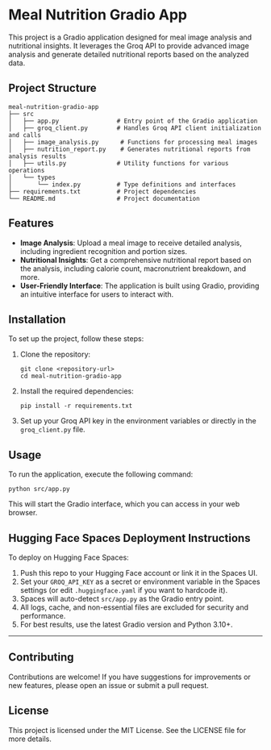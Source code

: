 # Meal Nutrition Gradio App

This project is a Gradio application designed for meal image analysis and nutritional insights. It leverages the Groq API to provide advanced image analysis and generate detailed nutritional reports based on the analyzed data.

## Project Structure

```
meal-nutrition-gradio-app
├── src
│   ├── app.py                # Entry point of the Gradio application
│   ├── groq_client.py        # Handles Groq API client initialization and calls
│   ├── image_analysis.py      # Functions for processing meal images
│   ├── nutrition_report.py    # Generates nutritional reports from analysis results
│   ├── utils.py              # Utility functions for various operations
│   └── types
│       └── index.py          # Type definitions and interfaces
├── requirements.txt          # Project dependencies
└── README.md                 # Project documentation
```

## Features

- **Image Analysis**: Upload a meal image to receive detailed analysis, including ingredient recognition and portion sizes.
- **Nutritional Insights**: Get a comprehensive nutritional report based on the analysis, including calorie count, macronutrient breakdown, and more.
- **User-Friendly Interface**: The application is built using Gradio, providing an intuitive interface for users to interact with.

## Installation

To set up the project, follow these steps:

1. Clone the repository:
   ```
   git clone <repository-url>
   cd meal-nutrition-gradio-app
   ```

2. Install the required dependencies:
   ```
   pip install -r requirements.txt
   ```

3. Set up your Groq API key in the environment variables or directly in the `groq_client.py` file.

## Usage

To run the application, execute the following command:

```
python src/app.py
```

This will start the Gradio interface, which you can access in your web browser.

## Hugging Face Spaces Deployment Instructions

To deploy on Hugging Face Spaces:

1. Push this repo to your Hugging Face account or link it in the Spaces UI.
2. Set your `GROQ_API_KEY` as a secret or environment variable in the Spaces settings (or edit `.huggingface.yaml` if you want to hardcode it).
3. Spaces will auto-detect `src/app.py` as the Gradio entry point.
4. All logs, cache, and non-essential files are excluded for security and performance.
5. For best results, use the latest Gradio version and Python 3.10+.

---

## Contributing

Contributions are welcome! If you have suggestions for improvements or new features, please open an issue or submit a pull request.

## License

This project is licensed under the MIT License. See the LICENSE file for more details.